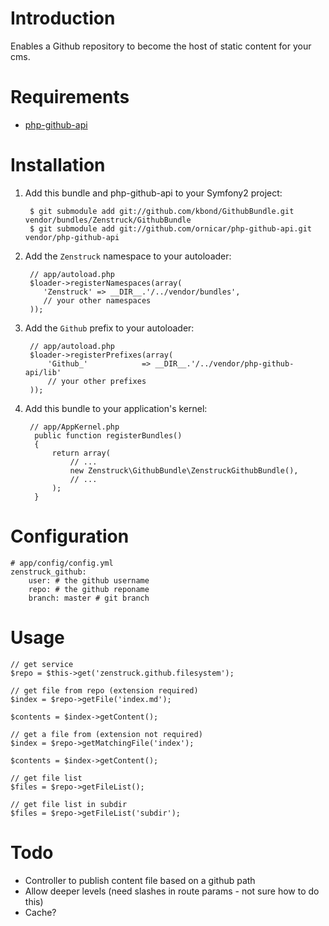 # Introduction

Enables a Github repository to become the host of static content for your cms.

# Requirements

* [php-github-api](https://github.com/ornicar/php-github-api)

# Installation

1. Add this bundle and php-github-api to your Symfony2 project:

        $ git submodule add git://github.com/kbond/GithubBundle.git vendor/bundles/Zenstruck/GithubBundle
        $ git submodule add git://github.com/ornicar/php-github-api.git vendor/php-github-api

2. Add the ``Zenstruck`` namespace to your autoloader:

        // app/autoload.php
        $loader->registerNamespaces(array(
           'Zenstruck' => __DIR__.'/../vendor/bundles',
           // your other namespaces
        ));

3. Add the ``Github`` prefix to your autoloader:

        // app/autoload.php
        $loader->registerPrefixes(array(
            'Github_'            => __DIR__.'/../vendor/php-github-api/lib'
            // your other prefixes
        ));

4. Add this bundle to your application's kernel:

        // app/AppKernel.php
         public function registerBundles()
         {
             return array(
                 // ...
                 new Zenstruck\GithubBundle\ZenstruckGithubBundle(),
                 // ...
             );
         }

# Configuration

    # app/config/config.yml
    zenstruck_github:
        user: # the github username
        repo: # the github reponame
        branch: master # git branch

# Usage
    
    // get service
    $repo = $this->get('zenstruck.github.filesystem');

    // get file from repo (extension required)
    $index = $repo->getFile('index.md');

    $contents = $index->getContent();

    // get a file from (extension not required)
    $index = $repo->getMatchingFile('index');

    $contents = $index->getContent();

    // get file list
    $files = $repo->getFileList();

    // get file list in subdir
    $files = $repo->getFileList('subdir');

# Todo

* Controller to publish content file based on a github path
* Allow deeper levels (need slashes in route params - not sure how to do this)
* Cache?